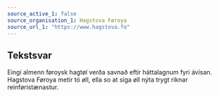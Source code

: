 ```yaml
---
source_active_1: false
source_organisation_1: Hagstova Føroya
source_url_1: "https://www.hagstova.fo"
---
```

## Tekstsvar  
Eingi almenn føroysk hagtøl verða savnað eftir háttalagnum fyri ávísan. Hagstova Føroya metir tó øll, ella so at siga øll nýta trygt riknar reinføristænastur.
